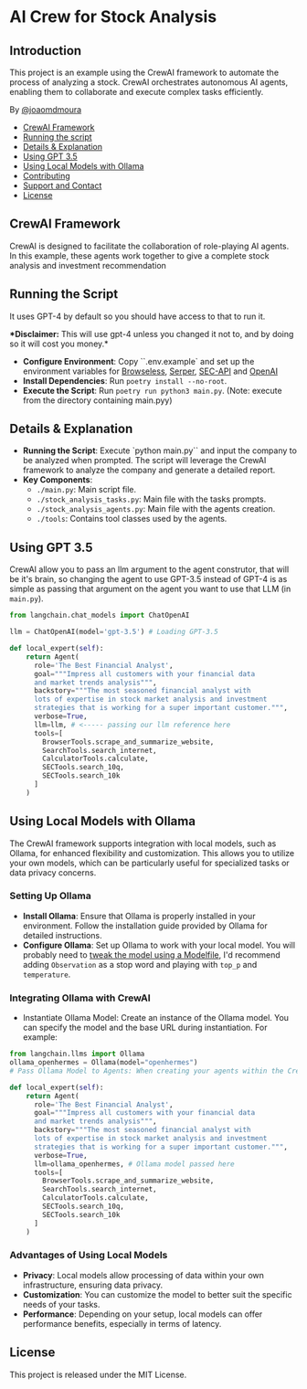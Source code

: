 # AI Crew for Stock Analysis

## Introduction

This project is an example using the CrewAI framework to automate the process of
analyzing a stock. CrewAI orchestrates autonomous AI agents, enabling them to
collaborate and execute complex tasks efficiently.

By [@joaomdmoura](https://x.com/joaomdmoura)

- [CrewAI Framework](#crewai-framework)
- [Running the script](#running-the-script)
- [Details & Explanation](#details--explanation)
- [Using GPT 3.5](#using-gpt-35)
- [Using Local Models with Ollama](#using-local-models-with-ollama)
- [Contributing](#contributing)
- [Support and Contact](#support-and-contact)
- [License](#license)

## CrewAI Framework

CrewAI is designed to facilitate the collaboration of role-playing AI agents. In this
example, these agents work together to give a complete stock analysis and investment
recommendation

## Running the Script

It uses GPT-4 by default so you should have access to that to run it.

**\*Disclaimer:** This will use gpt-4 unless you changed it not to, and by doing so it
will cost you money.\*

- **Configure Environment**: Copy ``.env.example` and set up the environment variables
  for [Browseless](https://www.browserless.io/), [Serper](https://serper.dev/),
  [SEC-API](https://sec-api.io) and [OpenAI](https://platform.openai.com/api-keys)
- **Install Dependencies**: Run `poetry install --no-root`.
- **Execute the Script**: Run `poetry run python3 main.py`. (Note: execute from the
  directory containing main.pyy)

## Details & Explanation

- **Running the Script**: Execute `python main.py`` and input the company to be analyzed
  when prompted. The script will leverage the CrewAI framework to analyze the company
  and generate a detailed report.
- **Key Components**:
  - `./main.py`: Main script file.
  - `./stock_analysis_tasks.py`: Main file with the tasks prompts.
  - `./stock_analysis_agents.py`: Main file with the agents creation.
  - `./tools`: Contains tool classes used by the agents.

## Using GPT 3.5

CrewAI allow you to pass an llm argument to the agent construtor, that will be it's
brain, so changing the agent to use GPT-3.5 instead of GPT-4 is as simple as passing
that argument on the agent you want to use that LLM (in `main.py`).

```python
from langchain.chat_models import ChatOpenAI

llm = ChatOpenAI(model='gpt-3.5') # Loading GPT-3.5

def local_expert(self):
	return Agent(
      role='The Best Financial Analyst',
      goal="""Impress all customers with your financial data
      and market trends analysis""",
      backstory="""The most seasoned financial analyst with
      lots of expertise in stock market analysis and investment
      strategies that is working for a super important customer.""",
      verbose=True,
      llm=llm, # <----- passing our llm reference here
      tools=[
        BrowserTools.scrape_and_summarize_website,
        SearchTools.search_internet,
        CalculatorTools.calculate,
        SECTools.search_10q,
        SECTools.search_10k
      ]
    )
```

## Using Local Models with Ollama

The CrewAI framework supports integration with local models, such as Ollama, for
enhanced flexibility and customization. This allows you to utilize your own models,
which can be particularly useful for specialized tasks or data privacy concerns.

### Setting Up Ollama

- **Install Ollama**: Ensure that Ollama is properly installed in your environment.
  Follow the installation guide provided by Ollama for detailed instructions.
- **Configure Ollama**: Set up Ollama to work with your local model. You will probably
  need to
  [tweak the model using a Modelfile](https://github.com/jmorganca/ollama/blob/main/docs/modelfile.md),
  I'd recommend adding `Observation` as a stop word and playing with `top_p` and
  `temperature`.

### Integrating Ollama with CrewAI

- Instantiate Ollama Model: Create an instance of the Ollama model. You can specify the
  model and the base URL during instantiation. For example:

```python
from langchain.llms import Ollama
ollama_openhermes = Ollama(model="openhermes")
# Pass Ollama Model to Agents: When creating your agents within the CrewAI framework, you can pass the Ollama model as an argument to the Agent constructor. For instance:

def local_expert(self):
	return Agent(
      role='The Best Financial Analyst',
      goal="""Impress all customers with your financial data
      and market trends analysis""",
      backstory="""The most seasoned financial analyst with
      lots of expertise in stock market analysis and investment
      strategies that is working for a super important customer.""",
      verbose=True,
      llm=ollama_openhermes, # Ollama model passed here
      tools=[
        BrowserTools.scrape_and_summarize_website,
        SearchTools.search_internet,
        CalculatorTools.calculate,
        SECTools.search_10q,
        SECTools.search_10k
      ]
    )
```

### Advantages of Using Local Models

- **Privacy**: Local models allow processing of data within your own infrastructure,
  ensuring data privacy.
- **Customization**: You can customize the model to better suit the specific needs of
  your tasks.
- **Performance**: Depending on your setup, local models can offer performance benefits,
  especially in terms of latency.

## License

This project is released under the MIT License.
